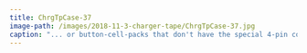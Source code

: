 ```yaml
---
title: ChrgTpCase-37
image-path: /images/2018-11-3-charger-tape/ChrgTpCase-37.jpg
caption: "... or button-cell-packs that don't have the special 4-pin connector."
---
```


